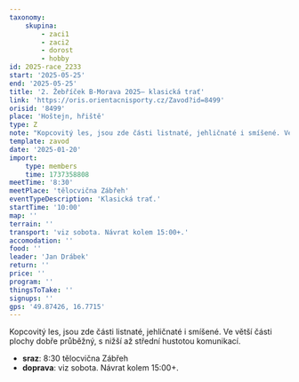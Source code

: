 ```yaml
---
taxonomy:
    skupina:
        - zaci1
        - zaci2
        - dorost
        - hobby
id: 2025-race_2233
start: '2025-05-25'
end: '2025-05-25'
title: '2. Žebříček B-Morava 2025– klasická trať'
link: 'https://oris.orientacnisporty.cz/Zavod?id=8499'
orisid: '8499'
place: 'Hoštejn, hřiště'
type: Z
note: "Kopcovitý les, jsou zde části listnaté, jehličnaté i smíšené. Ve větší části plochy dobře\r\nprůběžný, s nižší až střední hustotou komunikací."
template: zavod
date: '2025-01-20'
import:
    type: members
    time: 1737358808
meetTime: '8:30'
meetPlace: 'tělocvična Zábřeh'
eventTypeDescription: 'Klasická trať.'
startTime: '10:00'
map: ''
terrain: ''
transport: 'viz sobota. Návrat kolem 15:00+.'
accomodation: ''
food: ''
leader: 'Jan Drábek'
return: ''
price: ''
program: ''
thingsToTake: ''
signups: ''
gps: '49.87426, 16.7715'
---
```


Kopcovitý les, jsou zde části listnaté, jehličnaté i smíšené. Ve větší části plochy dobře
průběžný, s nižší až střední hustotou komunikací.
* **sraz**: 8:30 tělocvična Zábřeh
* **doprava**: viz sobota. Návrat kolem 15:00+.
